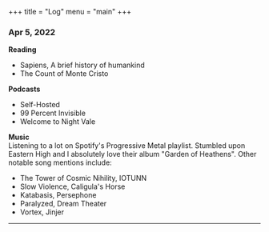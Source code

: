 +++
title = "Log"
menu = "main"
+++

### Apr 5, 2022

**Reading**
- Sapiens, A brief history of humankind
- The Count of Monte Cristo

**Podcasts**
- Self-Hosted
- 99 Percent Invisible
- Welcome to Night Vale

**Music**  
Listening to a lot on Spotify's Progressive Metal playlist. Stumbled upon Eastern High and I absolutely love their album "Garden of Heathens". Other notable song mentions include:  
- The Tower of Cosmic Nihility, IOTUNN
- Slow Violence, Caligula's Horse
- Katabasis, Persephone
- Paralyzed, Dream Theater
- Vortex, Jinjer

---